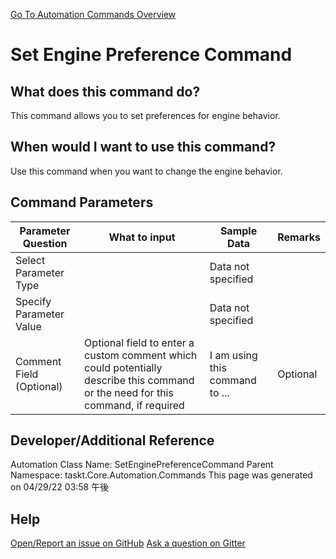 <!--TITLE: Set Engine Preference Command -->
<!-- SUBTITLE: a command in the Engine Commands group. -->
[Go To Automation Commands Overview](/automation-commands.md)


# Set Engine Preference Command


## What does this command do?
This command allows you to set preferences for engine behavior.


## When would I want to use this command?
Use this command when you want to change the engine behavior.


## Command Parameters
| Parameter Question   	| What to input  	|  Sample Data 	| Remarks  	|
| ---                    | ---               | ---           | ---       |
|Select Parameter Type||Data not specified||
|Specify Parameter Value||Data not specified||
|Comment Field (Optional)|Optional field to enter a custom comment which could potentially describe this command or the need for this command, if required|I am using this command to ...|Optional|








## Developer/Additional Reference
Automation Class Name: SetEnginePreferenceCommand
Parent Namespace: taskt.Core.Automation.Commands
This page was generated on 04/29/22 03:58 午後


## Help
[Open/Report an issue on GitHub](https://github.com/saucepleez/taskt/issues/new)
[Ask a question on Gitter](https://gitter.im/taskt-rpa/Lobby)
